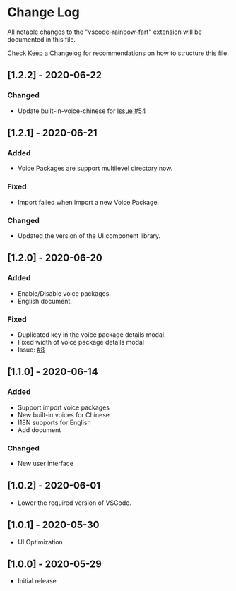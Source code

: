 # Change Log

All notable changes to the "vscode-rainbow-fart" extension will be documented in this file.

Check [Keep a Changelog](http://keepachangelog.com/) for recommendations on how to structure this file.

## [1.2.2] - 2020-06-22

### Changed

- Update built-in-voice-chinese for [Issue #54](https://github.com/SaekiRaku/vscode-rainbow-fart/issues/54)

## [1.2.1] - 2020-06-21

### Added

- Voice Packages are support multilevel directory now.

### Fixed

- Import failed when import a new Voice Package.

### Changed

- Updated the version of the UI component library.

## [1.2.0] - 2020-06-20

### Added

- Enable/Disable voice packages.
- English document.

### Fixed

- Duplicated key in the voice package details modal.
- Fixed width of voice package details modal
- Issue: [#8](https://github.com/SaekiRaku/vscode-rainbow-fart/issues/8)

## [1.1.0] - 2020-06-14

### Added

- Support import voice packages
- New built-in voices for Chinese
- I18N supports for English
- Add document

### Changed

- New user interface

## [1.0.2] - 2020-06-01

- Lower the required version of VSCode.

## [1.0.1] - 2020-05-30

- UI Optimization

## [1.0.0] - 2020-05-29

- Initial release